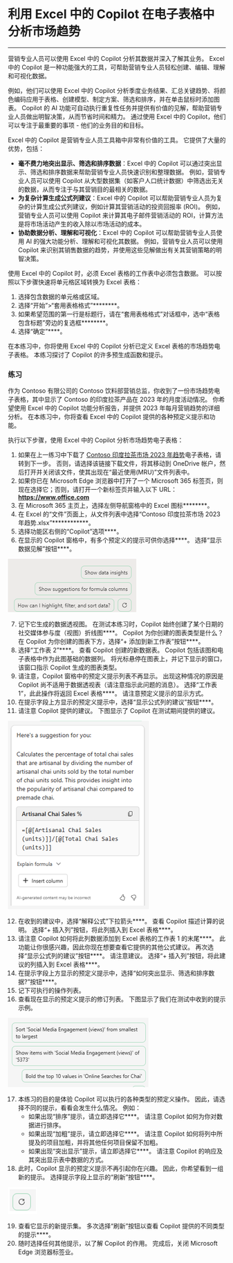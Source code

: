 # 利用 Excel 中的 Copilot 在电子表格中分析市场趋势
---
营销专业人员可以使用 Excel 中的 Copilot 分析其数据并深入了解其业务。 Excel 中的 Copilot 是一种功能强大的工具，可帮助营销专业人员轻松创建、编辑、理解和可视化数据。

例如，他们可以使用 Excel 中的 Copilot 分析季度业务结果、汇总关键趋势、将颜色编码应用于表格、创建模型、制定方案、筛选和排序，并在单击鼠标时添加图表。 Copilot 的 AI 功能可自动执行重复性任务并提供有价值的见解，帮助营销专业人员做出明智决策，从而节省时间和精力。 通过使用 Excel 中的 Copilot，他们可以专注于最重要的事项 - 他们的业务目的和目标。

Excel 中的 Copilot 是营销专业人员工具箱中非常有价值的工具。 它提供了大量的优势，包括：

 -  **毫不费力地突出显示、筛选和排序数据**：Excel 中的 Copilot 可以通过突出显示、筛选和排序数据来帮助营销专业人员快速识别和整理数据。 例如，营销专业人员可以使用 Copilot 从大型数据集（如客户人口统计数据）中筛选出无关的数据，从而专注于与其营销目的最相关的数据。
 -  **为复杂计算生成公式列建议**：Excel 中的 Copilot 可以帮助营销专业人员为复杂的计算生成公式列建议，例如计算其营销活动的投资回报率 (ROI)。 例如，营销专业人员可以使用 Copilot 来计算其电子邮件营销活动的 ROI，计算方法是将市场活动产生的收入除以市场活动的成本。
 -  **协助数据分析、理解和可视化**：Excel 中的 Copilot 可以帮助营销专业人员使用 AI 的强大功能分析、理解和可视化其数据。 例如，营销专业人员可以使用 Copilot 来识别其销售数据的趋势，并使用这些见解做出有关其营销策略的明智决策。

使用 Excel 中的 Copilot 时，必须 Excel 表格的工作表中必须包含数据。 可以按照以下步骤快速将单元格区域转换为 Excel 表格：

1.  选择包含数据的单元格或区域。
2.  选择“开始”&gt;“套用表格格式”********。
3.  如果希望范围的第一行是标题行，请在“套用表格格式”对话框中，选中“表格包含标题”旁边的复选框********。
4.  选择“确定”****。

在本练习中，你将使用 Excel 中的 Copilot 分析已定义 Excel 表格的市场趋势电子表格。 本练习探讨了 Copilot 的许多预生成函数和提示。<br>

### 练习

作为 Contoso 有限公司的 Contoso 饮料部营销总监，你收到了一份市场趋势电子表格，其中显示了 Contoso 的印度拉茶产品在 2023 年的月度活动情况。 你希望使用 Excel 中的 Copilot 功能分析报告，并提供 2023 年每月营销趋势的详细分析。 在本练习中，你将查看 Excel 中的 Copilot 提供的各种预定义提示和功能。

执行以下步骤，使用 Excel 中的 Copilot 分析市场趋势电子表格：

1.  如果在上一练习中下载了 [Contoso 印度拉茶市场 2023 年趋势](https://edxinteractivepage.blob.core.windows.net/ms-4004/Contoso%20Chai%20Tea%20market%20trends%202023.xlsx)电子表格，请转到下一步。 否则，请选择该链接下载文件，将其移动到 OneDrive 帐户，然后打开并关闭该文件，使其出现在“最近使用(MRU)”文件列表中。
2.  如果你已在 Microsoft Edge 浏览器中打开了一个 Microsoft 365 标签页，则现在选择它；否则，请打开一个新标签页并输入以下 URL：**https://www.office.com**
3.  在 Microsoft 365 主页上，选择左侧导航窗格中的 Excel 图标********。
4.  在 Excel 的“文件”页面上，从文件列表中选择“Contoso 印度拉茶市场 2023 年趋势.xlsx”************。
5.  选择功能区右侧的“Copilot”选项****。
6.  在显示的 Copilot 窗格中，有多个预定义的提示可供你选择****。 选择“显示数据见解”按钮****。
    
  ![屏幕截图显示 Copilot 窗格中预定义的提示。](../media/copilot-excel-prompts-fb96f587.png)
    
7.  记下它生成的数据透视图。 在测试本练习时，Copilot 始终创建了某个日期的社交媒体参与度（视图）折线图****。 Copilot 为你创建的图表类型是什么？ 在 Copilot 为你创建的图表下方，选择“+ 添加到新工作表”按钮****。
8.  选择“工作表 2”****。 查看 Copilot 创建的新数据表。 Copilot 包括该图和电子表格中作为此图基础的数据列。 将光标悬停在图表上，并记下显示的窗口，该窗口指示 Copilot 生成的图表类型。
9.  请注意，Copilot 窗格中的预定义提示列表不再显示。 出现这种情况的原因是 Copilot 尚不适用于数据透视表（请注意指示此问题的消息）。 选择“工作表 1”，此此操作将返回 Excel 表格****。 请注意预定义提示的显示方式。
10. 在提示字段上方显示的预定义提示中，选择“显示公式列的建议”按钮****。
11. 请注意 Copilot 提供的建议。 下图显示了 Copilot 在测试期间提供的建议。
    
   ![屏幕截图显示涉及手工拉茶销售的 Copilot 建议。](../media/copilot-excel-suggestion-artisanal-63acef26.png)
    
12. 在收到的建议中，选择“解释公式”下拉箭头****。 查看 Copilot 描述计算的说明。 选择“+ 插入列”按钮，将此列插入到 Excel 表格****。
13. 请注意 Copilot 如何将此列数据添加到 Excel 表格的工作表 1 的末尾****。 此功能让你很感兴趣，因此你现在想要查看它提供的其他公式建议。 再次选择“显示公式列的建议”按钮****。 请注意建议。 选择“+ 插入列”按钮，将此建议的列插入到 Excel 表格****。
14. 在提示字段上方显示的预定义提示中，选择“如何突出显示、筛选和排序数据?”按钮****。
15. 记下可执行的操作列表。
16. 查看现在显示的预定义提示的修订列表。 下图显示了我们在测试中收到的提示示例。
    
   ![屏幕截图显示各种预定义的数据提示，例如排序、加粗和显示特定项。](../media/copilot-excel-data-prompts-a5b3d933.png)
    
17. 本练习的目的是体验 Copilot 可以执行的各种类型的预定义操作。 因此，请选择不同的提示，看看会发生什么情况。 例如：
     -  如果出现“排序”提示，请立即选择它****。 请注意 Copilot 如何为你对数据进行排序。
     -  如果出现“加粗”提示，请立即选择它****。 请注意 Copilot 如何将列中所提及的项目加粗，并将其他任何项目保留不加粗。
     -  如果出现“突出显示”提示，请立即选择它****。 请注意 Copilot 的响应及其突出显示表中数据的方式。
18. 此时，Copilot 显示的预定义提示不再引起你在兴趣。 因此，你希望看到一组新的提示。 选择提示字段上显示的“刷新”按钮****。
    
   ![屏幕截图显示“刷新提示”按钮。](../media/copilot-excel-refresh-prompt-icon-3e82c059.png)
    
    
19. 查看它显示的新提示集。 多次选择“刷新”按钮以查看 Copilot 提供的不同类型的提示****。
20. 随时选择任何其他提示，以了解 Copilot 的作用。 完成后，关闭 Microsoft Edge 浏览器标签业。

